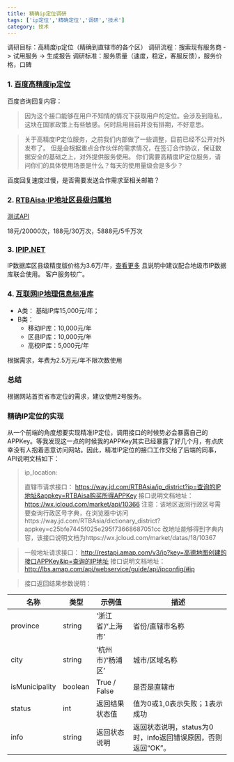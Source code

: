 ```yaml
---
title: 精确ip定位调研
tags: ['ip定位','精确定位','调研','技术']
category: 技术
---
```

调研目标：高精度ip定位（精确到直辖市的各个区）
调研流程：搜索现有服务商 -> 试用服务 -> 生成报告
调研标准：服务质量（速度，稳定，客服反馈），服务价格，口碑

### 1. [百度高精度ip定位](http://bbs.lbsyun.baidu.com/forum.php?mod=viewthread&tid=123916&highlight=%E9%AB%98%E7%B2%BE%E5%BA%A6IP)

百度咨询回复内容：
> 因为这个接口能够在用户不知情的情况下获取用户的定位。会涉及到隐私，这块在国家政策上有些敏感。何时启用目前并没有排期，不好意思。

> 关于高精度IP定位服务，之前我们内部做了一些调整，目前已经不公开对外发布了。
但是会根据重点合作伙伴的需求情况，在签订合作协议，保证数据安全的基础之上，对外提供服务使用。
你们需要高精度IP定位服务，请问你们的具体使用场景是什么？每天的使用量级会是多少？

百度回复速度过慢，是否需要发送合作需求至相关邮箱？

### 2. [RTBAisa·IP地址区县级归属地](http://www.rtbasia.com/)

[测试API](http://wx.jcloud.com/market/api/10366)

18元/20000次，188元/30万次，5888元/5千万次


### 3. [IPIP.NET](https://www.ipip.net/price.html)

IP数据库区县级精度版价格为3.6万/年，[查看更多](https://www.ipip.net/price.html#ip_district)
且说明中建议配合地级市IP数据库联合使用。
客户服务较广。

### 4. [互联网IP地理信息标准库](http://iac-i.org/)

 * A类： 基础IP库15,000元/年；
 * B类：
    * 移动IP库：10,000元/年
    * 区县IP库：10,000元/年
    * 高校IP库：5,000元/年
    
根据需求，年费为2.5万元/年不限次数使用


### 总结

根据网站首页省市定位的需求，建议使用2号服务。


### 精确IP定位的实现
从一个前端的角度想要实现精准IP定位，调用接口的时候势必会暴露自己的APPKey。等我发现这一点的时候我的APPKey其实已经暴露了好几个月，有点庆幸没有人抱着恶意访问网站。因此，精准IP定位的接口工作交给了后端的同事，API说明文档如下：

> ip_location:
>
> 直辖市请求接口： https://way.jd.com/RTBAsia/ip_district?ip=查询的IP地址&appkey=RTBAisa购买所得APPKey
接口说明文档地址：https://wx.jcloud.com/market/api/10366
注意：该地区返回行政区号需要查询行政区号字典，在浏览器中访问https://way.jd.com/RTBAsia/dictionary_district?appkey=c25bfe7445f025e295f73668687051cc 改地址能够得到字典内容，该接口说明文档为https://wx.jcloud.com/market/datas/18/10367

> 一般地址请求接口： http://restapi.amap.com/v3/ip?key=高德地图创建的接口APPKey&ip=查询的IP地址
接口说明文档地址：http://lbs.amap.com/api/webservice/guide/api/ipconfig/#ip

> 接口返回结果参数说明：

| 名称	| 类型	| 示例值	| 描述 |
| -----|----|----|----|
| province	| string	| ‘浙江省’/‘上海市’	| 省份/直辖市名称 |
| city	| string	| ‘杭州市’/‘杨浦区’	| 城市/区域名称 |
| isMunicipality	| boolean	| True / False	| 是否是直辖市 |
| status	| int	| 返回结果状态值	| 值为0或1,0表示失败；1表示成功 |
| info	| string	| 返回状态说明	| 返回状态说明，status为0时，info返回错误原因，否则返回“OK”。 |
